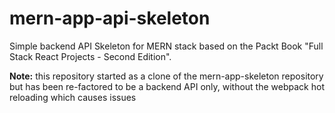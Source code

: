 # mern-app-api-skeleton
Simple backend API Skeleton for MERN stack based on the Packt Book "Full Stack React Projects - Second Edition".

**Note:** this repository started as a clone of the mern-app-skeleton repository but has been re-factored to be a backend API only, without the webpack hot reloading which causes issues
